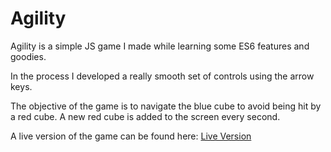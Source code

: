 # Agility

Agility is a simple JS game I made while learning some ES6 features and goodies.

In the process I developed a really smooth set of controls using the arrow keys. 

The objective of the game is to navigate the blue cube to avoid being hit by a red cube. A new red cube is added to the screen every second.

A live version of the game can be found here: [Live Version](https://andthomas.github.io/agility/)

